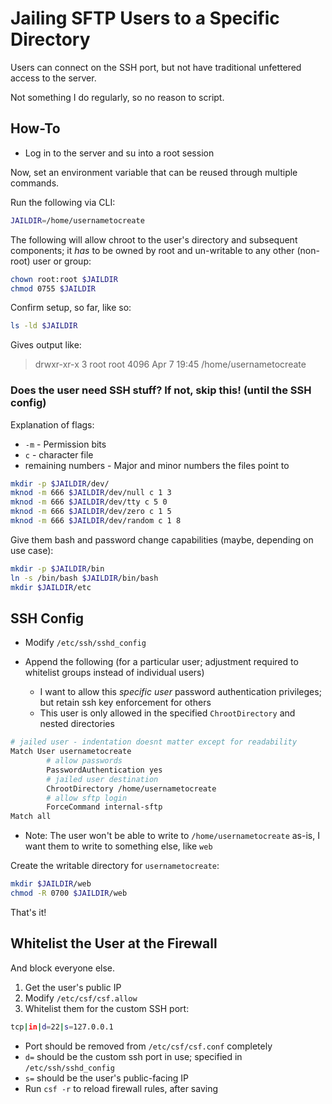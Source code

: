 # Jailing SFTP Users to a Specific Directory
Users can connect on the SSH port, but not have traditional unfettered access to the server.

Not something I do regularly, so no reason to script.


## How-To
- Log in to the server and su into a root session

Now, set an environment variable that can be reused through multiple commands.

Run the following via CLI:
```bash
JAILDIR=/home/usernametocreate
```

The following will allow chroot to the user's directory and subsequent components; it *has* to be owned by root and un-writable to any other (non-root) user or group:
```bash
chown root:root $JAILDIR
chmod 0755 $JAILDIR
```

Confirm setup, so far, like so:
```bash
ls -ld $JAILDIR
```
Gives output like:
> drwxr-xr-x 3 root root 4096 Apr  7 19:45 /home/usernametocreate

### Does the user need SSH stuff?  If not, skip this! (until the SSH config)
Explanation of flags:
- `-m` - Permission bits
- `c` - character file
- remaining numbers - Major and minor numbers the files point to

```bash
mkdir -p $JAILDIR/dev/
mknod -m 666 $JAILDIR/dev/null c 1 3
mknod -m 666 $JAILDIR/dev/tty c 5 0
mknod -m 666 $JAILDIR/dev/zero c 1 5
mknod -m 666 $JAILDIR/dev/random c 1 8
```

Give them bash and password change capabilities (maybe, depending on use case):
```bash
mkdir -p $JAILDIR/bin
ln -s /bin/bash $JAILDIR/bin/bash
mkdir $JAILDIR/etc
```

## SSH Config
- Modify `/etc/ssh/sshd_config`

- Append the following (for a particular user; adjustment required to whitelist groups instead of individual users)
  - I want to allow this *specific user* password authentication privileges; but retain ssh key enforcement for others
  - This user is only allowed in the specified `ChrootDirectory` and nested directories
```bash
# jailed user - indentation doesnt matter except for readability
Match User usernametocreate
        # allow passwords
        PasswordAuthentication yes
        # jailed user destination
        ChrootDirectory /home/usernametocreate
        # allow sftp login
        ForceCommand internal-sftp
Match all
```
  - Note: The user won't be able to write to `/home/usernametocreate` as-is, I want them to write to something else, like `web`

Create the writable directory for `usernametocreate`:
```bash
mkdir $JAILDIR/web
chmod -R 0700 $JAILDIR/web
```

That's it!

## Whitelist the User at the Firewall
And block everyone else.
1. Get the user's public IP
2. Modify `/etc/csf/csf.allow`
3. Whitelist them for the custom SSH port:
  ```bash
  tcp|in|d=22|s=127.0.0.1
  ```
  - Port should be removed from `/etc/csf/csf.conf` completely
  - `d=` should be the custom ssh port in use; specified in `/etc/ssh/sshd_config`
  - `s=` should be the user's public-facing IP
  - Run `csf -r` to reload firewall rules, after saving
